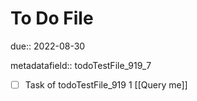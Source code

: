 # To Do File

due:: 2022-08-30

metadatafield:: todoTestFile_919_7

- [ ] Task of todoTestFile_919 1 [[Query me]]
